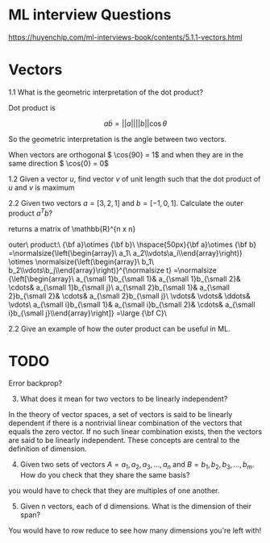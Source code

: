 # ML interview Questions

https://huyenchip.com/ml-interviews-book/contents/5.1.1-vectors.html

# Vectors 

1.1 What is the geometric interpretation of the dot product? 


Dot product is 

$$ 
a \dot b = ||a|| ||b||  \cos{\theta}
$$

So the geometric interpretation is the angle between two vectors. 

When vectors are orthogonal $ \cos{90} = 1$ and when they are in the same direction $ \cos{0} = 0$ 

1.2 Given a vector $u$, find vector $v$ of unit length such that the dot product of $u$ and $v$ is maximum


2.2 Given two vectors $a=[3,2,1]$ and $b=[−1,0,1]$. Calculate the outer product $a^{T}b$?

returns a matrix of \mathbb{R}^{n x n}

outer\ product:\ {\bf a}\otimes {\bf b}\\ \hspace{50px}{\bf a}\otimes {\bf b} =\normalsize{\left(\begin{array}\\ a_1\\ a_2\\\vdots\\a_i\\\end{array}\right)} \otimes \normalsize{\left(\begin{array}\\ b_1\\ b_2\\\vdots\\b_j\\\end{array}\right)}^{\normalsize t} =\normalsize {\left[\begin{array}\\ a_{\small 1}b_{\small 1}& a_{\small 1}b_{\small 2}& \cdots& a_{\small 1}b_{\small j}\\ a_{\small 2}b_{\small 1}& a_{\small 2}b_{\small 2}& \cdots& a_{\small 2}b_{\small j}\\ \vdots& \vdots& \ddots& \vdots\\ a_{\small i}b_{\small 1}& a_{\small i}b_{\small 2}& \cdots& a_{\small i}b_{\small j}\\\end{array}\right]} =\large {\bf C}\\


2.2 Give an example of how the outer product can be useful in ML.

# TODO
Error backprop? 


3. What does it mean for two vectors to be linearly independent?

In the theory of vector spaces, a set of vectors is said to be linearly dependent if there is a nontrivial linear combination of the vectors that equals the zero vector. If no such linear combination exists, then the vectors are said to be linearly independent. These concepts are central to the definition of dimension.

4. Given two sets of vectors $A=a_1,a_2,a_3,...,a_n$ and $B=b_1,b_2,b_3,...,b_m$. How do you check that they share the same basis?

you would have to check that they are multiples of one another. 

5. Given n vectors, each of d dimensions. What is the dimension of their span?

You would have to row reduce to see how many dimensions you're left with! 